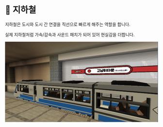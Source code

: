 # 🚉 지하철

지하철은 도시와 도시 간 연결을 직선으로 빠르게 해주는 역할을 합니다.&#x20;

실제 지하철처럼 가속/감속과 사운드 패치가 되어 있어 현실감을 더합니다.&#x20;

![지하철 컨셉안 ](../../../../.gitbook/assets/image.png)
